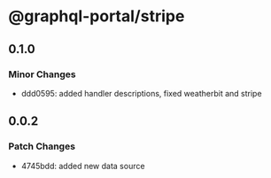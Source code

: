 # @graphql-portal/stripe

## 0.1.0

### Minor Changes

- ddd0595: added handler descriptions, fixed weatherbit and stripe

## 0.0.2

### Patch Changes

- 4745bdd: added new data source
